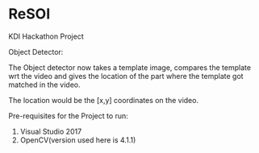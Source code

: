 # ReSOI
KDI Hackathon Project

Object Detector:

The Object detector now takes a template image, compares the template wrt the video and gives the location of the part where the 
template got matched in the video.

The location would be the [x,y] coordinates on the video.

Pre-requisites for the Project to run:
1. Visual Studio 2017
2. OpenCV(version used here is 4.1.1)
